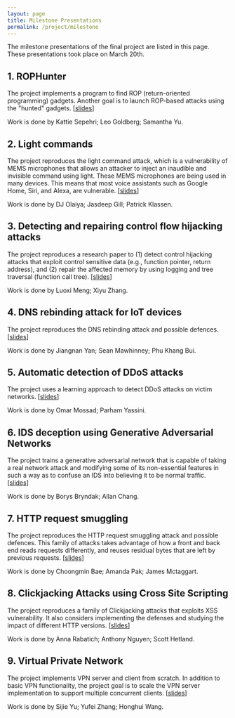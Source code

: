 ```yaml
---
layout: page
title: Milestone Presentations
permalink: /project/milestone
---
```


The milestone presentations of the final project are listed in this page. These presentations took place on March 20th.

## 1. ROPHunter 
The project implements a program to find ROP (return-oriented programming) gadgets. 
Another goal is to launch ROP-based attacks using the "hunted" gadgets.
[<a href="{{site.baseurl}}/milestone/Group01_ROP.pdf">slides</a>]

Work is done by Kattie Sepehri; Leo Goldberg; Samantha Yu.

 
## 2. Light commands 
The project reproduces the light command attack, which is a vulnerability of MEMS microphones that allows an attacker to inject an
inaudible and invisible command using light. These MEMS microphones are being used in many devices. 
This means that most voice assistants such as Google Home, Siri, and Alexa, are vulnerable.
[<a href="{{site.baseurl}}/milestone/Group02_LightCommands.pdf">slides</a>]

Work is done by DJ Olaiya; Jasdeep Gill; Patrick Klassen.


## 3. Detecting and repairing control flow hijacking attacks
The project reproduces a research paper to (1) detect control hijacking attacks that exploit control sensitive data
(e.g., function pointer, return address), and (2) repair the affected memory by using logging and tree traversal (function call tree).
[<a href="{{site.baseurl}}/milestone/Group03_DIRA.pdf">slides</a>]

Work is done by Luoxi Meng; Xiyu Zhang.


## 4. DNS rebinding attack for IoT devices
The project reproduces the DNS rebinding attack and possible defences.
[<a href="{{site.baseurl}}/milestone/Group04_DNS_Rebinding.pdf">slides</a>]

Work is done by Jiangnan Yan; Sean Mawhinney; Phu Khang Bui.


## 5. Automatic detection of DDoS attacks
The project uses a learning approach to detect DDoS attacks on victim networks.
[<a href="{{site.baseurl}}/milestone/Group05_IoT_behavior.pdf">slides</a>]

Work is done by Omar Mossad; Parham Yassini.

## 6. IDS deception using Generative Adversarial Networks
The project trains a generative adversarial network that is capable of taking a real network attack and modifying some of its
non-essential features in such a way as to confuse an IDS into believing it to be normal traffic.
[<a href="{{site.baseurl}}/milestone/Group06_IDS_Deception_using_GANs.pdf">slides</a>]

Work is done by Borys Bryndak; Allan Chang.

## 7. HTTP request smuggling
The project reproduces the HTTP request smuggling attack and possible defences. 
This family of attacks takes advantage of how a front and back end reads requests differently, and 
reuses residual bytes that are left by previous requests. 
[<a href="{{site.baseurl}}/milestone/Group07_HTTP_Request_Smuggling.pdf">slides</a>]

Work is done by Choongmin Bae; Amanda Pak; James Mctaggart.

## 8. Clickjacking Attacks using Cross Site Scripting
The project reproduces a family of Clickjacking attacks that exploits XSS vulnerability. 
It also considers implementing the defenses and studying the impact of different HTTP versions.
[<a href="{{site.baseurl}}/milestone/Group08_Clickjacking.pdf">slides</a>]

Work is done by Anna Rabatich; Anthony Nguyen; Scott Hetland.

## 9. Virtual Private Network
The project implements VPN server and client from scratch. 
In addition to basic VPN functionality, the project goal is to scale the VPN server implementation to support multiple concurrent clients. 
[<a href="{{site.baseurl}}/milestone/Group09_VPN.pdf">slides</a>]

Work is done by Sijie Yu; Yufei Zhang; Honghui Wang.
